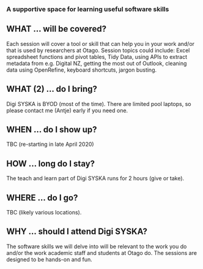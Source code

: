 ### A supportive space for learning useful software skills

## WHAT ... will be covered?
Each session will cover a tool or skill that can help you in your work and/or that is used by researchers at Otago. Session topics could include: Excel spreadsheet functions and pivot tables, Tidy Data, using APIs to extract metadata from e.g. Digital NZ, getting the most out of Outlook, cleaning data using OpenRefine, keyboard shortcuts, jargon busting.   

## WHAT (2) ... do I bring?
Digi SYSKA is BYOD (most of the time). There are limited pool laptops, so please contact me (Antje) early if you need one. 

## WHEN ... do I show up?
TBC (re-starting in late April 2020) 

## HOW ... long do I stay?
The teach and learn part of Digi SYSKA runs for 2 hours (give or take).

## WHERE ... do I go?
TBC (likely various locations).

## WHY ... should I attend Digi SYSKA?
The software skills we will delve into will be relevant to the work you do and/or the work academic staff and students at Otago do. The sessions are designed to be hands-on and fun. 

